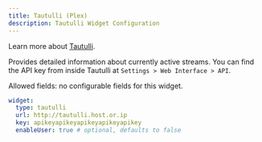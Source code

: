 ```yaml
---
title: Tautulli (Plex)
description: Tautulli Widget Configuration
---
```


Learn more about [Tautulli](https://github.com/Tautulli/Tautulli).

Provides detailed information about currently active streams. You can find the API key from inside Tautulli at `Settings > Web Interface > API`.

Allowed fields: no configurable fields for this widget.

```yaml
widget:
  type: tautulli
  url: http://tautulli.host.or.ip
  key: apikeyapikeyapikeyapikeyapikey
  enableUser: true # optional, defaults to false
```
